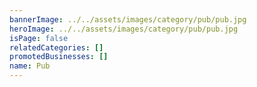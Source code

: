 ```yaml
---
bannerImage: ../../assets/images/category/pub/pub.jpg
heroImage: ../../assets/images/category/pub/pub.jpg
isPage: false
relatedCategories: []
promotedBusinesses: []
name: Pub
---
```

